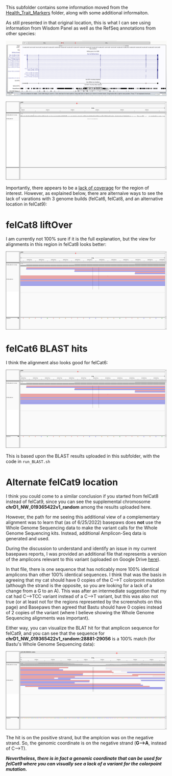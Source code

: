 This subfolder contains some information moved from the [Health_Trait_Markers](https://github.com/cwarden45/Bastu_Cat_Genome/edit/master/Basepaws_Notes/Health_Trait_Markers) folder, along with some additional informaiton.

As still presented in that original location, this is what I can see using information from Wisdom Panel as well as the RefSeq annotations from other species:

![Possible UCSC TYR footprint](https://github.com/cwarden45/Bastu_Cat_Genome/blob/master/Basepaws_Notes/Health_Trait_Markers/UCSC-TYR.PNG "Possible UCSC TYR footprint")

![alignment of Basepaws data for region above](https://github.com/cwarden45/Bastu_Cat_Genome/blob/master/Basepaws_Notes/Health_Trait_Markers/UCSC-TYR-IGV_screenshot.PNG "alignment of Basepaws data for region above")

Importantly, there appears to be a [lack of coverage](https://github.com/cwarden45/Bastu_Cat_Genome/blob/master/Basepaws_Notes/Health_Trait_Markers/TYR_screenshot.png) for the region of interest.  However, as explained below, there are alternaive ways to see the lack of varations with 3 genome builds (felCat6, felCat8, and an alternative location in felCat9):

# felCat8 liftOver

I am currently not 100% sure if it is the full explanation, but the view for alignments in this region in felCat8 looks better:

![alignment of Basepaws data for felCat8 liftOver](https://github.com/cwarden45/Bastu_Cat_Genome/blob/master/Basepaws_Notes/Health_Trait_Markers/UCSC-felCat8_liftOver-TYR-IGV_screenshot.PNG "alignment of Basepaws data for felCat8 liftOver")

# felCat6 BLAST hits

I think the alignment also looks good for felCat6:

![alignment of Basepaws data for felCat6 BLAST mapping](https://github.com/cwarden45/Bastu_Cat_Genome/blob/master/Basepaws_Notes/Health_Trait_Markers/UCSC-felCat6_BLAST-TYR-IGV_screenshot.PNG "alignment of Basepaws data for felCat6 BLAST mapping")

This is based upon the BLAST results uploaded in this subfolder, with the code in `run_BLAST.sh`

# Alternate felCat9 location

I think you could come to a similar conclusion if you started from felCat8 instead of felCat9, since you can see the supplemental chromosome **chrD1_NW_019365422v1_random** among the results uploaded here.

However, the path for me seeing this additional view of a complementary alignment was to learn that (as of 6/25/2022) basepaws does **not** use the Whole Genome Sequencing data to make the variant calls for the Whole Genome Sequencing kits.  Instead, additional Amplicon-Seq data is generated and used.

During the discussion to understand and identify an issue in my current basepaws reports, I was provided an additional file that represents a version of the amplicons relevant to this variant (uploaded on Google Drive [here](https://drive.google.com/file/d/1j_JWYY0Yq7A_jQJ34TUu-HbW1EyqAA8Q/view?usp=sharing)).

In that file, there is one sequence that has noticably more 100% identical amplicons than other 100% identical sequences.  I think that was the basis in agreeing that my cat should have 0 copies of the C-->T colorpoint mutation (although the strand is the opposite, so you are looking for a lack of a change from a G to an A).  This was after an intermediate suggestion that my cat had C-->TCC variant instead of a C-->T variant, but this was also not true (or at least not for the regions represented by the screenshots on this page) and Basepaws then agreed that Bastu should have 0 copies instead of 2 copies of the variant (where I believe showing the Whole Genome Sequencing alignments was important).

Either way, you can visualize the BLAT hit for that amplicon sequence for felCat9, and you can see that the sequence for **chrD1_NW_019365422v1_random:28881-29056** is a 100% match (for Bastu's Whole Genome Sequencing data):

![alignment of Basepaws data for alternate felCat9 position](IGV-NW_019365422v1-amplicon-BLAT-felCat9.PNG "alignment of Basepaws data for alternate felCat9 position")

The hit is on the positive strand, but the amplcion was on the negative strand.  So, the genomic coordinate is on the negative strand (**G-->A**, instead of C-->T).

***Nevertheless, there is in fact a genomic coordinate that can be used for felCat9 where you can visually see a lack of a variant for the colorpoint mutation.***
